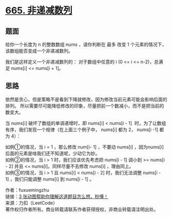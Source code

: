 ﻿# [665. 非递减数列](https://leetcode.cn/problems/non-decreasing-array)

## 题面

给你一个长度为 n 的整数数组 nums ，请你判断在 最多 改变 1 个元素的情况下，该数组能否变成一个非递减数列。

我们是这样定义一个非递减数列的： 对于数组中任意的 i (0 <= i <= n-2)，总满足 nums[i] <= nums[i + 1]。


## 思路

依然是贪心，但是策略不是看到下降就修改，因为修改当前元素可能会影响后面的排列。
所以需要尽可能降低修改的印象，尽量把前一个数减小，而不是把当前的数变大。

当 nums[i] 破坏了数组的单调递增时，即 nums[i] < nums[i - 1]  时，为了让数组有序，我们发现一个规律（在上面三个例子中， nums[i] 都为 2， nums[i -1] 都为 4）：

如例①的情况，当 i = 1 ，那么修改 num[i- 1] ，不要动 nums[i] ，因为nums[i]后面的元素是啥我们还不知道呢，少动它为妙。  
如例②的情况，当 i > 1 时，我们应该优先考虑把 nums[i - 1] 调小到 >= nums[i - 2] 并且 <= nums[i]。同样尽量不去修改 nums[i] ，理由同上。  
如例③的情况，当 i > 1 且 nums[i] < nums[i - 2] 时，我们无法调整 nums[i - 1] ，我们只能调整 nums[i] 到 nums[i - 1] 。  

作者：fuxuemingzhu  
链接：[3 张动图帮助你理解这道题目怎么想，秒懂！](https://leetcode.cn/problems/non-decreasing-array/solution/3-zhang-dong-tu-bang-zhu-ni-li-jie-zhe-d-06gi/)  
来源：力扣（LeetCode）  
著作权归作者所有。商业转载请联系作者获得授权，非商业转载请注明出处。  